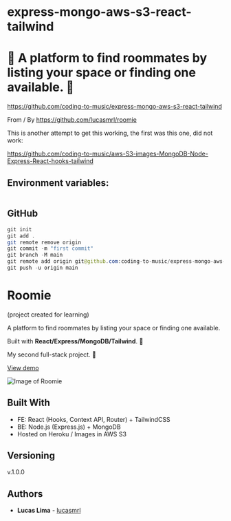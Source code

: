 # express-mongo-aws-s3-react-tailwind

# 🚀 A platform to find roommates by listing your space or finding one available. 🚀

https://github.com/coding-to-music/express-mongo-aws-s3-react-tailwind

From / By https://github.com/lucasmrl/roomie

This is another attempt to get this working, the first was this one, did not work:

https://github.com/coding-to-music/aws-S3-images-MongoDB-Node-Express-React-hooks-tailwind

## Environment variables:

```java

```

## GitHub

```java
git init
git add .
git remote remove origin
git commit -m "first commit"
git branch -M main
git remote add origin git@github.com:coding-to-music/express-mongo-aws-s3-react-tailwind.git
git push -u origin main
```

# Roomie
(project created for learning)


A platform to find roommates by listing your space or finding one available.

Built with **React/Express/MongoDB/Tailwind**. 🚀

My second full-stack project. 😬

[View demo](http://roomiew.herokuapp.com/)

![Image of Roomie](https://github.com/lucasmrl/roomie/blob/master/ezgif.com-resize.gif?raw=true)

## Built With

* FE: React (Hooks, Context API, Router) + TailwindCSS
* BE: Node.js (Express.js) + MongoDB
* Hosted on Heroku / Images in AWS S3

## Versioning

v.1.0.0

## Authors

* **Lucas Lima** - [lucasmrl](https://github.com/lucasmrl)
